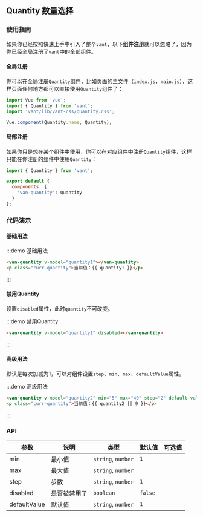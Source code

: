 <style>
@component-namespace demo {
  @b quantity {
    .van-quantity {
      margin-left: 15px;
    }

    .curr-quantity {
      margin: 15px;
    }
  }
}
</style>

<script>
export default {
  data() {
    return {
      quantity1: 1,
      quantity2: null,
    };
  }
};
</script>

## Quantity 数量选择

### 使用指南

如果你已经按照快速上手中引入了整个`vant`，以下**组件注册**就可以忽略了，因为你已经全局注册了`vant`中的全部组件。

#### 全局注册

你可以在全局注册`Quantity`组件，比如页面的主文件（`index.js`，`main.js`），这样页面任何地方都可以直接使用`Quantity`组件了：

```js
import Vue from 'vue';
import { Quantity } from 'vant';
import 'vant/lib/vant-css/quantity.css';

Vue.component(Quantity.name, Quantity);
```

#### 局部注册

如果你只是想在某个组件中使用，你可以在对应组件中注册`Quantity`组件，这样只能在你注册的组件中使用`Quantity`：

```js
import { Quantity } from 'vant';

export default {
  components: {
    'van-quantity': Quantity
  }
};
```

### 代码演示

#### 基础用法

:::demo 基础用法
```html
<van-quantity v-model="quantity1"></van-quantity>
<p class="curr-quantity">当前值：{{ quantity1 }}</p>
```
:::

#### 禁用Quantity

设置`disabled`属性，此时`quantity`不可改变。

:::demo 禁用Quantity
```html
<van-quantity v-model="quantity1" disabled></van-quantity>
```
:::

#### 高级用法

默认是每次加减为1，可以对组件设置`step`、`min`、`max`、`defaultValue`属性。

:::demo 高级用法
```html
<van-quantity v-model="quantity2" min="5" max="40" step="2" default-value="9"></van-quantity>
<p class="curr-quantity">当前值：{{ quantity2 || 9 }}</p>
```
:::

### API

| 参数       | 说明      | 类型       | 默认值       | 可选值       |
|-----------|-----------|-----------|-------------|-------------|
| min | 最小值 | `string`, `number` | `1`         |           |
| max | 最大值 | `string`, `number`  |           |           |
| step | 步数 | `string`, `number`  | `1`         |           |
| disabled | 是否被禁用了 | `boolean`  | `false`      |           |
| defaultValue | 默认值 | `string`, `number`  | `1`      |           |

